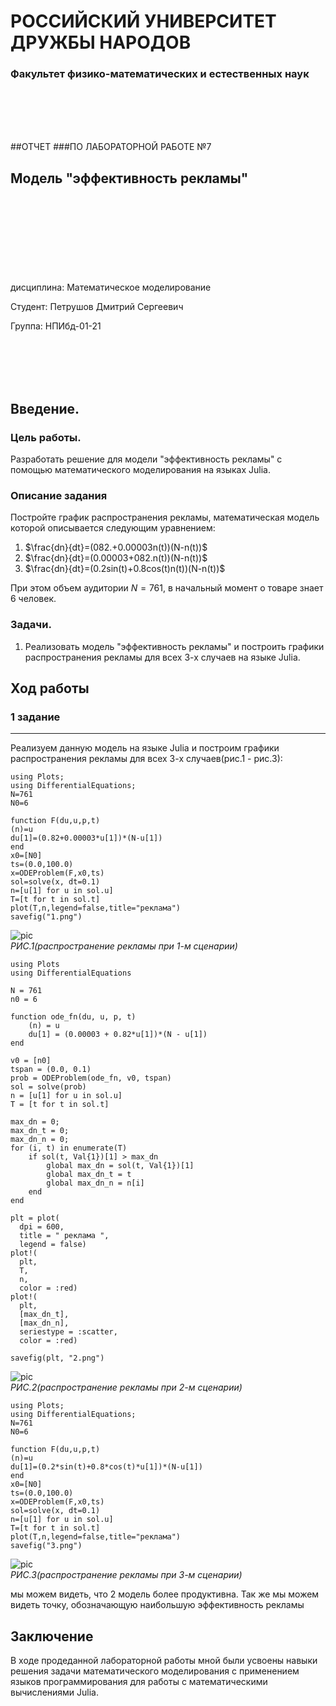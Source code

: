 # РОССИЙСКИЙ УНИВЕРСИТЕТ ДРУЖБЫ НАРОДОВ

### Факультет физико-математических и естественных наук 

<br/>
<br/>
<br/>
<br/>

##ОТЧЕТ
###ПО ЛАБОРАТОРНОЙ РАБОТЕ №7

## Модель "эффективность рекламы"

<br/>
<br/>
<br/>
<br/>
<br/>
<br/>
<br/>
<br/>
дисциплина:  Математическое моделирование

Студент: Петрушов Дмитрий Сергеевич

Группа: НПИбд-01-21

<br/>
<br/>
<br/>
<br/>

## Введение.
### Цель работы.
Разработать решение для модели "эффективность рекламы" с помощью математического моделирования на языках Julia.

### Описание задания
Постройте график распространения рекламы, математическая модель которой описывается 
следующим уравнением:

1. $\frac{dn}{dt}=(082.+0.00003n(t))(N-n(t))$
2. $\frac{dn}{dt}=(0.00003+082.n(t))(N-n(t))$
3. $\frac{dn}{dt}=(0.2sin(t)+0.8cos(t)n(t))(N-n(t))$

При этом объем аудитории $N=761$, в начальный момент о товаре знает 6 человек.

### Задачи.
1. Реализовать модель "эффективность рекламы" и построить графики распространения рекламы для всех 3-х случаев на языке Julia. 

## Ход работы
### 1 задание
---
Реализуем данную модель на языке Julia и построим графики распространения рекламы для всех 3-х случаев(рис.1 - рис.3): 

```
using Plots;
using DifferentialEquations;
N=761
N0=6

function F(du,u,p,t)
(n)=u
du[1]=(0.82+0.00003*u[1])*(N-u[1])
end
x0=[N0]
ts=(0.0,100.0)
x=ODEProblem(F,x0,ts)
sol=solve(x, dt=0.1)
n=[u[1] for u in sol.u]
T=[t for t in sol.t]
plot(T,n,legend=false,title="реклама")
savefig("1.png")
```
![pic](images/1.png)
<br/>*РИС.1(распространение рекламы при 1-м сценарии)*

```
using Plots
using DifferentialEquations

N = 761
n0 = 6

function ode_fn(du, u, p, t)
    (n) = u
    du[1] = (0.00003 + 0.82*u[1])*(N - u[1])
end

v0 = [n0]
tspan = (0.0, 0.1)
prob = ODEProblem(ode_fn, v0, tspan)
sol = solve(prob)
n = [u[1] for u in sol.u]
T = [t for t in sol.t]

max_dn = 0;
max_dn_t = 0;
max_dn_n = 0;
for (i, t) in enumerate(T)
    if sol(t, Val{1})[1] > max_dn
        global max_dn = sol(t, Val{1})[1]
        global max_dn_t = t
        global max_dn_n = n[i]
    end
end

plt = plot(
  dpi = 600,
  title = " рекламa ",
  legend = false)
plot!(
  plt,
  T,
  n,
  color = :red)
plot!(
  plt,
  [max_dn_t],
  [max_dn_n],
  seriestype = :scatter,
  color = :red)

savefig(plt, "2.png")
```
![pic](images/2.png)
<br/>*РИС.2(распространение рекламы при 2-м сценарии)*

```
using Plots;
using DifferentialEquations;
N=761
N0=6

function F(du,u,p,t)
(n)=u
du[1]=(0.2*sin(t)+0.8*cos(t)*u[1])*(N-u[1])
end
x0=[N0]
ts=(0.0,100.0)
x=ODEProblem(F,x0,ts)
sol=solve(x, dt=0.1)
n=[u[1] for u in sol.u]
T=[t for t in sol.t]
plot(T,n,legend=false,title="реклама")
savefig("3.png")
```
![pic](images/3.png)
<br/>*РИС.3(распространение рекламы при 3-м сценарии)*

мы можем видеть, что 2 модель более продуктивна. Так же мы можем видеть точку, обозначающую наибольшую эффективность рекламы

## Заключение
В ходе продеданной лабораторной работы мной были усвоены навыки решения задачи математического моделирования с применением языков программирования для работы с математическими вычислениями Julia.
